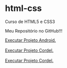 # html-css
 Curso de HTML5 e CSS3

<p>Meu Repositório no GitHub!!! </p>

<a href="https://carlosricoo.github.io/Projeto-Android/" target="_blank">Executar Projeto Android.</a>
<br>
<br>
<a href="https://carlosricoo.github.io/projeto-cordel/" target="_blank" >Executar Projeto Cordel.</a>
<br>
<br>
<a href="https://carlosricoo.github.io/projeto-social/" target="_blank" >Executar Projeto Cordel.</a>